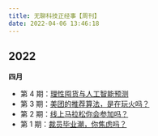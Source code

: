 ```yaml
---
title: 无聊科技正经事【周刊】
date: 2022-04-06 13:46:18
---
```


## 2022

**四月**

- 第 4 期：[理性囤货与人工智能预测](/2022/04/27/weekly-4/)
- 第 3 期：[美团的推荐算法，是在玩火吗？](/2022/04/20/weekly-3/)
- 第 2 期：[线上马拉松你会参加吗？](/2022/04/13/weekly-2/)
- 第 1 期：[裁员毕业潮，你焦虑吗？](/2022/04/07/weekly-1/)